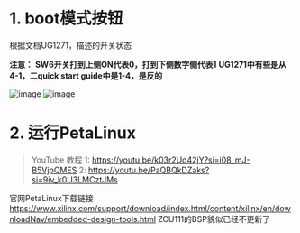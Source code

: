 # 1. boot模式按钮

根据文档UG1271，描述的开关状态

**注意：**
**SW6开关打到上侧ON代表0，打到下侧数字侧代表1**
**UG1271中有些是从4-1，二quick start guide中是1-4，是反的**

![image](https://github.com/user-attachments/assets/a4c04210-a545-4468-bf25-68fd56a1b7f2)
![image](https://github.com/user-attachments/assets/0c6782c6-3326-4ee0-92cc-5c9e7fa0df8a)

# 2. 运行PetaLinux

> YouTube 教程
> 1: https://youtu.be/k03r2Ud42jY?si=i08_mJ-B5VjpQMES
> 2: https://youtu.be/PaQBQkDZaks?si=9iv_k0U3LMCztJMs


官网PetaLinux下载链接
https://www.xilinx.com/support/download/index.html/content/xilinx/en/downloadNav/embedded-design-tools.html
ZCU111的BSP貌似已经不更新了